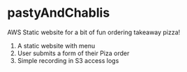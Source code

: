 # pastyAndChablis

AWS Static website for a bit of fun ordering takeaway pizza!

1. A static website with menu
1. User submits a form of their Piza order
1. Simple recording in S3 access logs
